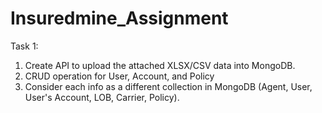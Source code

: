 # Insuredmine_Assignment


Task 1:

 
1) Create API to upload the attached XLSX/CSV data into MongoDB.
2) CRUD operation for User, Account, and Policy
3) Consider each info as a different collection in MongoDB (Agent, User, User's Account, LOB, Carrier, Policy).

 
